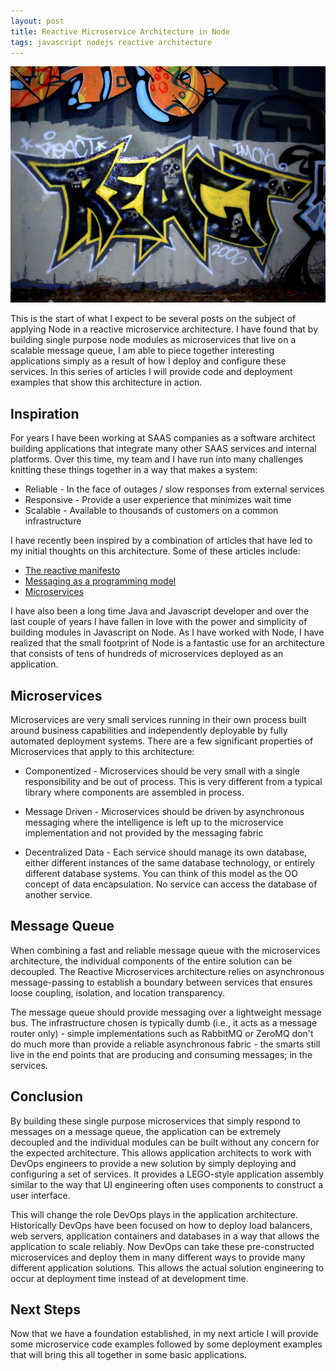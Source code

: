 ```yaml
---
layout: post
title: Reactive Microservice Architecture in Node
tags: javascript nodejs reactive architecture
---
```


![](/public/react.jpg)

This is the start of what I expect to be several posts on the subject of applying Node in a reactive microservice architecture. I have found that by building single purpose node modules as microservices that live on a scalable message queue, I am able to piece together interesting applications simply as a result of how I deploy and configure these services. In this series of articles I will provide code and deployment examples that show this architecture in action.

## Inspiration

For years I have been working at SAAS companies as a software architect building applications that integrate many other SAAS services and internal platforms. Over this time, my team and I have run into many challenges knitting these things together in a way that makes a system:

* Reliable - In the face of outages / slow responses from external services
* Responsive - Provide a user experience that minimizes wait time
* Scalable - Available to thousands of customers on a common infrastructure

I have recently been inspired by a combination of articles that have led to my initial thoughts on this architecture. Some of these articles include:

* [The reactive manifesto](http://www.reactivemanifesto.org/)
* [Messaging as a programming model](http://eventuallyconsistent.net/2013/08/12/messaging-as-a-programming-model-part-1/)
* [Microservices](http://martinfowler.com/articles/microservices.html)

I have also been a long time Java and Javascript developer and over the last couple of years I have fallen in love with the power and simplicity of building modules in Javascript on Node. As I have worked with Node, I have realized that the small footprint of Node is a fantastic use for an architecture that consists of tens of hundreds of microservices deployed as an application.

## Microservices

Microservices are very small services running in their own process built around business capabilities and independently deployable by fully automated deployment systems. There are a few significant properties of Microservices that apply to this architecture:

* Componentized - Microservices should be very small with a single responsibility and be out of process. This is very different from a typical library where components are assembled in process.

* Message Driven - Microservices should be driven by asynchronous messaging where the intelligence is left up to the microservice implementation and not provided by the messaging fabric

* Decentralized Data - Each service should manage its own database, either different instances of the same database technology, or entirely different database systems. You can think of this model as the OO concept of data encapsulation. No service can access the database of another service.

## Message Queue

When combining a fast and reliable message queue with the microservices architecture, the individual components of the entire solution can be decoupled. The Reactive Microservices architecture relies on asynchronous message-passing to establish a boundary between services that ensures loose coupling, isolation, and location transparency.

The message queue should provide messaging over a lightweight message bus. The infrastructure chosen is typically dumb (i.e., it acts as a message router only) - simple implementations such as RabbitMQ or ZeroMQ don't do much more than provide a reliable asynchronous fabric - the smarts still live in the end points that are producing and consuming messages; in the services.

## Conclusion

By building these single purpose microservices that simply respond to messages on a message queue, the application can be extremely decoupled and the individual modules can be built without any concern for the expected architecture. This allows application architects to work with DevOps engineers to provide a new solution by simply deploying and configuring a set of services. It provides a LEGO-style application assembly similar to the way that UI engineering often uses components to construct a user interface.

This will change the role DevOps plays in the application architecture. Historically DevOps have been focused on how to deploy load balancers, web servers, application containers and databases in a way that allows the application to scale reliably. Now DevOps can take these pre-constructed microservices and deploy them in many different ways to provide many different application solutions. This allows the actual solution engineering to occur at deployment time instead of at development time.

## Next Steps

Now that we have a foundation established, in my next article I will provide some microservice code examples followed by some deployment examples that will bring this all together in some basic applications.
